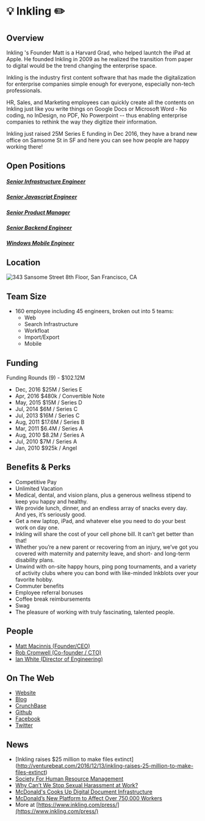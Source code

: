 # 💡 Inkling ✏️

## Overview
Inkling 's Founder Matt is a Harvard Grad, who helped launtch the iPad at Apple.  He founded Inkling in 2009 as he realized the transition from paper to digital would be the trend changing the enterprise space.

Inkling is the industry first content software that has made the digitalization for enterprise companies simple enough for everyone, especially non-tech professionals.

HR, Sales, and Marketing employees can quickly create all the contents on Inkling just like you write things on Google Docs or Microsoft Word - No coding, no InDesign, no PDF, No Powerpoint -- thus enabling enterprise companies to rethink the way they digitize their information.

Inkling just raised 25M Series E funding in Dec 2016, they have a brand new office on Samsome St in SF and here you can see how people are happy working there!

## Open Positions
##### [Senior Infrastructure Engineer](senior-infrastructure-engineer.md)
##### [Senior Javascript Engineer](senior-javascript-engineer.md)
##### [Senior Product Manager](senior-product-manager.md)
##### [Senior Backend Engineer](senior-backend-engineer.md)
##### [Windows Mobile Engineer](windows-mobile-engineer.md)

## Location
![343 Sansome Street 8th Floor, San Francisco, CA](http://maps.googleapis.com/maps/api/staticmap?center=55+francisco+st+san+francisco+ca&zoom=13&scale=false&size=600x300&maptype=roadmap&format=png&visual_refresh=true&markers=size:mid%7Ccolor:0xff0000%7Clabel:%7C55+francisco+st+san+francisco+ca)  

## Team Size
+ 160 employee including 45 engineers, broken out into 5 teams:
  + Web
  + Search Infrastructure
  + Workfloat
  + Import/Export
  + Mobile

## Funding
Funding Rounds (9) - $102.12M
+ Dec, 2016	$25M / Series E
+ Apr, 2016	$480k / Convertible Note
+ May, 2015	$15M / Series D
+ Jul, 2014	$6M / Series C
+ Jul, 2013	$16M / Series C
+ Aug, 2011	$17.6M / Series B
+ Mar, 2011	$6.4M / Series A
+ Aug, 2010	$8.2M / Series A
+ Jul, 2010	$7M / Series A
+ Jan, 2010	$925k / Angel

## Benefits & Perks
+ Competitive Pay
+ Unlimited Vacation
+ Medical, dental, and vision plans, plus a generous wellness stipend to keep you happy and healthy.
+ We provide lunch, dinner, and an endless array of snacks every day. And yes, it’s seriously good.
+ Get a new laptop, iPad, and whatever else you need to do your best work on day one.
+ Inkling will share the cost of your cell phone bill. It can’t get better than that!
+ Whether you’re a new parent or recovering from an injury, we’ve got you covered with maternity and paternity leave, and short- and long-term disability plans.
+ Unwind with on-site happy hours, ping pong tournaments, and a variety of activity clubs where you can bond with like-minded Inkblots over your favorite hobby.
+ Commuter benefits
+ Employee referral bonuses
+ Coffee break reimbursements
+ Swag
+ The pleasure of working with truly fascinating, talented people.

## People
+ [Matt Macinnis (Founder/CEO)](https://www.linkedin.com/in/macinnis)
+ [Rob Cromwell (Co-founder / CTO)](https://www.linkedin.com/in/robcromwell)
+ [Ian White (Director of Engineering)](https://www.linkedin.com/in/ianowhite)

## On The Web
+ [Website](https://www.inkling.com)
+ [Blog](https://www.inkling.com/blog)
+ [CrunchBase](https://www.crunchbase.com/organization/inkling-systems)
+ [Github](https://github.com/inkling)
+ [Facebook](https://www.facebook.com/pages/Inkling/377802230525)
+ [Twitter](https://twitter.com/inkling)



## News
+ [Inkling raises $25 million to make files extinct] (http://venturebeat.com/2016/12/13/inkling-raises-25-million-to-make-files-extinct)
+ [Society For Human Resource Management](https://www.shrm.org/resourcesandtools/hr-topics/technology/pages/few-hr-tech-platforms-untouched-by-mobile-trend.aspx?_ga=1.117033743.820016272.1480438705)
+ [Why Can’t We Stop Sexual Harassment at Work?](https://www.bloomberg.com/features/2016-sexual-harassment-policy/#/)
+ [McDonald's Cooks Up Digital Document Infrastructure](http://www.informationweek.com/infrastructure/mcdonalds-cooks-up-digital-document-infrastructure-/a/d-id/1327184)
+ [McDonald’s New Platform to Affect Over 750,000 Workers](https://www.qsrmagazine.com/news/new-platform-affect-over-750000-workers)
+ More at [https://www.inkling.com/press/](https://www.inkling.com/press/)
